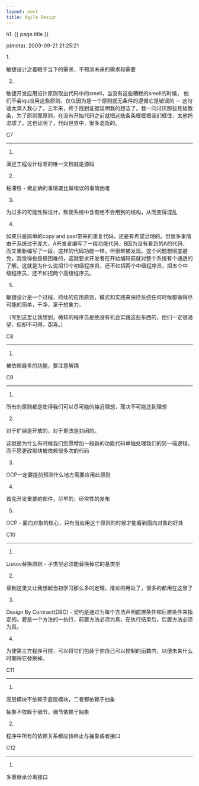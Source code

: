 ```yaml
---
layout: post
title: Agile Design
---
```


h1. {{ page.title }} 

p(meta). 2009-09-21 21:25:21

<div id="_mcePaste" style="position: absolute; left: -10000px; top: 0px; width: 1px; height: 1px; overflow-x: hidden; overflow-y: hidden;">1.</div>
<div id="_mcePaste" style="position: absolute; left: -10000px; top: 0px; width: 1px; height: 1px; overflow-x: hidden; overflow-y: hidden;">敏捷设计之着眼于当下的需求，不预测未来的需求和需要</div>
<div id="_mcePaste" style="position: absolute; left: -10000px; top: 0px; width: 1px; height: 1px; overflow-x: hidden; overflow-y: hidden;">2.</div>
<div id="_mcePaste" style="position: absolute; left: -10000px; top: 0px; width: 1px; height: 1px; overflow-x: hidden; overflow-y: hidden;">敏捷开发应用设计原则取出代码中的smell，当没有这些糟糕的smell的时候， 他们不会iqu应用这些原则，仅仅因为是一个原则就无条件的遵循它是错误的 -- 这句话太深入我心了，三年来，终于找到证据证明我的想法了。我一向讨厌那些死板教条，为了原则而原则，在没有开始代码之前就把这些条条框框把我们框住，太他妈混球了。这也证明了，代码世界中，很多混饭的。</div>
<div id="_mcePaste" style="position: absolute; left: -10000px; top: 0px; width: 1px; height: 1px; overflow-x: hidden; overflow-y: hidden;">C7</div>
<div id="_mcePaste" style="position: absolute; left: -10000px; top: 0px; width: 1px; height: 1px; overflow-x: hidden; overflow-y: hidden;">----------------------------------------------</div>
<div id="_mcePaste" style="position: absolute; left: -10000px; top: 0px; width: 1px; height: 1px; overflow-x: hidden; overflow-y: hidden;">1.</div>
<div id="_mcePaste" style="position: absolute; left: -10000px; top: 0px; width: 1px; height: 1px; overflow-x: hidden; overflow-y: hidden;">满足工程设计标准的唯一文档就是源码</div>
<div id="_mcePaste" style="position: absolute; left: -10000px; top: 0px; width: 1px; height: 1px; overflow-x: hidden; overflow-y: hidden;">2.</div>
<div id="_mcePaste" style="position: absolute; left: -10000px; top: 0px; width: 1px; height: 1px; overflow-x: hidden; overflow-y: hidden;">粘滞性 - 做正确的事情要比做错误的事情困难</div>
<div id="_mcePaste" style="position: absolute; left: -10000px; top: 0px; width: 1px; height: 1px; overflow-x: hidden; overflow-y: hidden;">3.</div>
<div id="_mcePaste" style="position: absolute; left: -10000px; top: 0px; width: 1px; height: 1px; overflow-x: hidden; overflow-y: hidden;">为过多的可能性做设计，致使系统中含有绝不会用到的结构，从而变得混乱</div>
<div id="_mcePaste" style="position: absolute; left: -10000px; top: 0px; width: 1px; height: 1px; overflow-x: hidden; overflow-y: hidden;">4.</div>
<div id="_mcePaste" style="position: absolute; left: -10000px; top: 0px; width: 1px; height: 1px; overflow-x: hidden; overflow-y: hidden;">如果只是简单的copy and past带来的重复代码，还是有希望治理的。但很多事情由于系统过于庞大，A开发者编写了一段功能代码，B因为没有看到的A的代码，而又重新编写了一段，这样的代码功能一样，但很难被发现。这个问题想彻底避免，我觉得也是很困难的，这就要求开发者在开始编码前就对整个系统有个通透的了解。这就是为什么说招10个初级程序员，还不如招两个中级程序员，招五个中级程序员，还不如招两个高级程序员。</div>
<div id="_mcePaste" style="position: absolute; left: -10000px; top: 0px; width: 1px; height: 1px; overflow-x: hidden; overflow-y: hidden;">5.</div>
<div id="_mcePaste" style="position: absolute; left: -10000px; top: 0px; width: 1px; height: 1px; overflow-x: hidden; overflow-y: hidden;">敏捷设计是一个过程，持续的应用原则，模式和实践来保持系统任何时候都做得尽可能的简单，干净，富于想象力。</div>
<div id="_mcePaste" style="position: absolute; left: -10000px; top: 0px; width: 1px; height: 1px; overflow-x: hidden; overflow-y: hidden;">（写到这里让我想到，微软的程序员是绝没有机会实践这些东西的，他们一定很渴望，但却不可得，窃喜。）</div>
<div id="_mcePaste" style="position: absolute; left: -10000px; top: 0px; width: 1px; height: 1px; overflow-x: hidden; overflow-y: hidden;">C8</div>
<div id="_mcePaste" style="position: absolute; left: -10000px; top: 0px; width: 1px; height: 1px; overflow-x: hidden; overflow-y: hidden;">-----------------------------------------------</div>
<div id="_mcePaste" style="position: absolute; left: -10000px; top: 0px; width: 1px; height: 1px; overflow-x: hidden; overflow-y: hidden;">1.</div>
<div id="_mcePaste" style="position: absolute; left: -10000px; top: 0px; width: 1px; height: 1px; overflow-x: hidden; overflow-y: hidden;">被依赖最多的功能，要注意解耦</div>
<div id="_mcePaste" style="position: absolute; left: -10000px; top: 0px; width: 1px; height: 1px; overflow-x: hidden; overflow-y: hidden;">C9</div>
<div id="_mcePaste" style="position: absolute; left: -10000px; top: 0px; width: 1px; height: 1px; overflow-x: hidden; overflow-y: hidden;">-----------------------------------------------</div>
<div id="_mcePaste" style="position: absolute; left: -10000px; top: 0px; width: 1px; height: 1px; overflow-x: hidden; overflow-y: hidden;">1.</div>
<div id="_mcePaste" style="position: absolute; left: -10000px; top: 0px; width: 1px; height: 1px; overflow-x: hidden; overflow-y: hidden;">所有的原则都是使得我们可以尽可能的接近理想，而决不可能达到理想</div>
<div id="_mcePaste" style="position: absolute; left: -10000px; top: 0px; width: 1px; height: 1px; overflow-x: hidden; overflow-y: hidden;">2.</div>
<div id="_mcePaste" style="position: absolute; left: -10000px; top: 0px; width: 1px; height: 1px; overflow-x: hidden; overflow-y: hidden;">对于扩展是开放的，对于更改是封闭的。</div>
<div id="_mcePaste" style="position: absolute; left: -10000px; top: 0px; width: 1px; height: 1px; overflow-x: hidden; overflow-y: hidden;">这就是为什么有时候我们您愿增加一段新的功能代码单独处理我们的另一端逻辑，而不愿更改那块被依赖很多次的代码</div>
<div id="_mcePaste" style="position: absolute; left: -10000px; top: 0px; width: 1px; height: 1px; overflow-x: hidden; overflow-y: hidden;">3.</div>
<div id="_mcePaste" style="position: absolute; left: -10000px; top: 0px; width: 1px; height: 1px; overflow-x: hidden; overflow-y: hidden;">OCP一定要提前预测什么地方需要应用此原则</div>
<div id="_mcePaste" style="position: absolute; left: -10000px; top: 0px; width: 1px; height: 1px; overflow-x: hidden; overflow-y: hidden;">4.</div>
<div id="_mcePaste" style="position: absolute; left: -10000px; top: 0px; width: 1px; height: 1px; overflow-x: hidden; overflow-y: hidden;">首先开发重要的部件，尽早的，经常性的发布</div>
<div id="_mcePaste" style="position: absolute; left: -10000px; top: 0px; width: 1px; height: 1px; overflow-x: hidden; overflow-y: hidden;">5.</div>
<div id="_mcePaste" style="position: absolute; left: -10000px; top: 0px; width: 1px; height: 1px; overflow-x: hidden; overflow-y: hidden;">OCP - 面向对象的核心，只有当应用这个原则的时候才能看到面向对象的好处</div>
<div id="_mcePaste" style="position: absolute; left: -10000px; top: 0px; width: 1px; height: 1px; overflow-x: hidden; overflow-y: hidden;">C10</div>
<div id="_mcePaste" style="position: absolute; left: -10000px; top: 0px; width: 1px; height: 1px; overflow-x: hidden; overflow-y: hidden;">------------------------------------------------</div>
<div id="_mcePaste" style="position: absolute; left: -10000px; top: 0px; width: 1px; height: 1px; overflow-x: hidden; overflow-y: hidden;">1.</div>
<div id="_mcePaste" style="position: absolute; left: -10000px; top: 0px; width: 1px; height: 1px; overflow-x: hidden; overflow-y: hidden;">Liskov替换原则 - 子类型必须能替换掉它的基类型</div>
<div id="_mcePaste" style="position: absolute; left: -10000px; top: 0px; width: 1px; height: 1px; overflow-x: hidden; overflow-y: hidden;">2.</div>
<div id="_mcePaste" style="position: absolute; left: -10000px; top: 0px; width: 1px; height: 1px; overflow-x: hidden; overflow-y: hidden;">读到这里又让我想起当初学习那么多的定理，推论的用处了，很多的都用在这里了</div>
<div id="_mcePaste" style="position: absolute; left: -10000px; top: 0px; width: 1px; height: 1px; overflow-x: hidden; overflow-y: hidden;">3.</div>
<div id="_mcePaste" style="position: absolute; left: -10000px; top: 0px; width: 1px; height: 1px; overflow-x: hidden; overflow-y: hidden;">Design By Contract(DBC) - 契约是通过为每个方法声明前置条件和后置条件来指定的。要是一个方法的一执行，前置方法必须为真，在执行结束后，后置方法必须为真。</div>
<div id="_mcePaste" style="position: absolute; left: -10000px; top: 0px; width: 1px; height: 1px; overflow-x: hidden; overflow-y: hidden;">4.</div>
<div id="_mcePaste" style="position: absolute; left: -10000px; top: 0px; width: 1px; height: 1px; overflow-x: hidden; overflow-y: hidden;">为使第三方程序可控，可以将它们包装于你自己可以控制的函数内，以便未来什么时期将它替换掉。</div>
<div id="_mcePaste" style="position: absolute; left: -10000px; top: 0px; width: 1px; height: 1px; overflow-x: hidden; overflow-y: hidden;">C11</div>
<div id="_mcePaste" style="position: absolute; left: -10000px; top: 0px; width: 1px; height: 1px; overflow-x: hidden; overflow-y: hidden;">---------------------------------------------------</div>
<div id="_mcePaste" style="position: absolute; left: -10000px; top: 0px; width: 1px; height: 1px; overflow-x: hidden; overflow-y: hidden;">1.</div>
<div id="_mcePaste" style="position: absolute; left: -10000px; top: 0px; width: 1px; height: 1px; overflow-x: hidden; overflow-y: hidden;">高层模块不依赖于底层模块，二者都依赖于抽象</div>
<div id="_mcePaste" style="position: absolute; left: -10000px; top: 0px; width: 1px; height: 1px; overflow-x: hidden; overflow-y: hidden;">抽象不依赖于细节，细节依赖于抽象</div>
<div id="_mcePaste" style="position: absolute; left: -10000px; top: 0px; width: 1px; height: 1px; overflow-x: hidden; overflow-y: hidden;">2.</div>
<div id="_mcePaste" style="position: absolute; left: -10000px; top: 0px; width: 1px; height: 1px; overflow-x: hidden; overflow-y: hidden;">程序中所有的依赖关系都应该终止与抽象或者接口</div>
<div id="_mcePaste" style="position: absolute; left: -10000px; top: 0px; width: 1px; height: 1px; overflow-x: hidden; overflow-y: hidden;">C12</div>
<div id="_mcePaste" style="position: absolute; left: -10000px; top: 0px; width: 1px; height: 1px; overflow-x: hidden; overflow-y: hidden;">---------------------------------------------------</div>
<div id="_mcePaste" style="position: absolute; left: -10000px; top: 0px; width: 1px; height: 1px; overflow-x: hidden; overflow-y: hidden;">1.</div>
<div id="_mcePaste" style="position: absolute; left: -10000px; top: 0px; width: 1px; height: 1px; overflow-x: hidden; overflow-y: hidden;">多重继承分离接口</div>
1.

敏捷设计之着眼于当下的需求，不预测未来的需求和需要

2.

敏捷开发应用设计原则取出代码中的smell，当没有这些糟糕的smell的时候， 他们不会iqu应用这些原则，仅仅因为是一个原则就无条件的遵循它是错误的 -- 这句话太深入我心了，三年来，终于找到证据证明我的想法了。我一向讨厌那些死板教条，为了原则而原则，在没有开始代码之前就把这些条条框框把我们框住，太他妈混球了。这也证明了，代码世界中，很多混饭的。

C7

----------------------------------------------

1.

满足工程设计标准的唯一文档就是源码

2.

粘滞性 - 做正确的事情要比做错误的事情困难

3.

为过多的可能性做设计，致使系统中含有绝不会用到的结构，从而变得混乱

4.

如果只是简单的copy and past带来的重复代码，还是有希望治理的。但很多事情由于系统过于庞大，A开发者编写了一段功能代码，B因为没有看到的A的代码，而又重新编写了一段，这样的代码功能一样，但很难被发现。这个问题想彻底避免，我觉得也是很困难的，这就要求开发者在开始编码前就对整个系统有个通透的了解。这就是为什么说招10个初级程序员，还不如招两个中级程序员，招五个中级程序员，还不如招两个高级程序员。

5.

敏捷设计是一个过程，持续的应用原则，模式和实践来保持系统任何时候都做得尽可能的简单，干净，富于想象力。

（写到这里让我想到，微软的程序员是绝没有机会实践这些东西的，他们一定很渴望，但却不可得，窃喜。）

C8

-----------------------------------------------

1.

被依赖最多的功能，要注意解耦

C9

-----------------------------------------------

1.

所有的原则都是使得我们可以尽可能的接近理想，而决不可能达到理想

2.

对于扩展是开放的，对于更改是封闭的。

这就是为什么有时候我们您愿增加一段新的功能代码单独处理我们的另一端逻辑，而不愿更改那块被依赖很多次的代码

3.

OCP一定要提前预测什么地方需要应用此原则

4.

首先开发重要的部件，尽早的，经常性的发布

5.

OCP - 面向对象的核心，只有当应用这个原则的时候才能看到面向对象的好处

C10

------------------------------------------------

1.

Liskov替换原则 - 子类型必须能替换掉它的基类型

2.

读到这里又让我想起当初学习那么多的定理，推论的用处了，很多的都用在这里了

3.

Design By Contract(DBC) - 契约是通过为每个方法声明前置条件和后置条件来指定的。要是一个方法的一执行，前置方法必须为真，在执行结束后，后置方法必须为真。

4.

为使第三方程序可控，可以将它们包装于你自己可以控制的函数内，以便未来什么时期将它替换掉。

C11

---------------------------------------------------

1.

高层模块不依赖于底层模块，二者都依赖于抽象

抽象不依赖于细节，细节依赖于抽象

2.

程序中所有的依赖关系都应该终止与抽象或者接口

C12

---------------------------------------------------

1.

多重继承分离接口